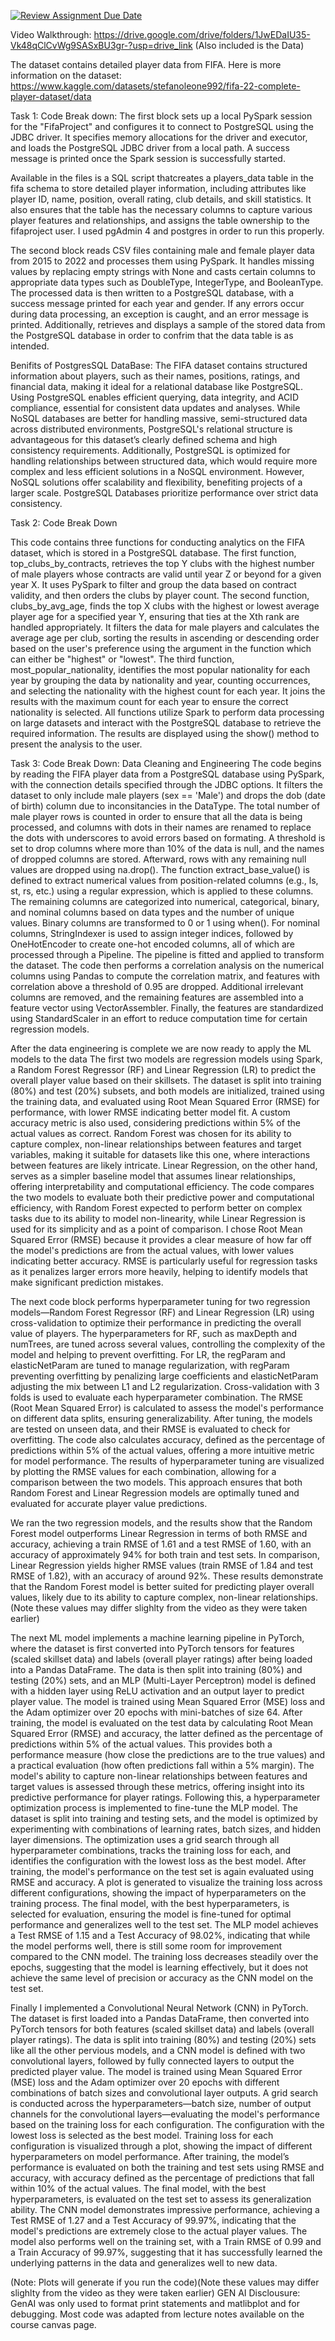 [![Review Assignment Due Date](https://classroom.github.com/assets/deadline-readme-button-22041afd0340ce965d47ae6ef1cefeee28c7c493a6346c4f15d667ab976d596c.svg)](https://classroom.github.com/a/VuODydzp)


Video Walkthrough: https://drive.google.com/drive/folders/1JwEDaIU35-Vk48qClCvWg9SASxBU3gr-?usp=drive_link (Also included is the Data)


The dataset contains detailed player data from FIFA. Here is more information on the dataset: https://www.kaggle.com/datasets/stefanoleone992/fifa-22-complete-player-dataset/data

Task 1: 
Code Break down: 
The first block sets up a local PySpark session for the "FifaProject" and configures it to connect to PostgreSQL using the JDBC driver. It specifies memory allocations for the driver and executor, and loads the PostgreSQL JDBC driver from a local path. A success message is printed once the Spark session is successfully started.

Available in the files is a SQL script thatcreates a players_data table in the fifa schema to store detailed player information, including attributes like player ID, name, position, overall rating, club details, and skill statistics. It also ensures that the table has the necessary columns to capture various player features and relationships, and assigns the table ownership to the fifaproject user. I used pgAdmin 4 and postgres in order to run this properly.

The second block reads CSV files containing male and female player data from 2015 to 2022 and processes them using PySpark. It handles missing values by replacing empty strings with None and casts certain columns to appropriate data types such as DoubleType, IntegerType, and BooleanType. The processed data is then written to a PostgreSQL database, with a success message printed for each year and gender. If any errors occur during data processing, an exception is caught, and an error message is printed. Additionally, retrieves and displays a sample of the stored data from the PostgreSQL database in order to confrim that the data table is as intended. 

  Benifits of PostgresSQL DataBase:
  The FIFA dataset contains structured information about players, such as their names, positions, ratings, and financial data, making it ideal for a relational database like PostgreSQL. Using PostgreSQL enables efficient querying, data integrity, and ACID compliance, essential for consistent data updates and analyses. While NoSQL databases are better for handling massive, semi-structured data across distributed environments, PostgreSQL's relational structure is advantageous for this dataset’s clearly defined schema and high consistency requirements. Additionally, PostgreSQL is optimized for handling relationships between structured data, which would require more complex and less efficient solutions in a NoSQL environment. However, NoSQL solutions offer scalability and flexibility, benefiting projects of a larger scale. PostgreSQL Databases prioritize performance over strict data consistency.

Task 2:
Code Break Down

This code contains three functions for conducting analytics on the FIFA dataset, which is stored in a PostgreSQL database. The first function, top_clubs_by_contracts, retrieves the top Y clubs with the highest number of male players whose contracts are valid until year Z or beyond for a given year X. It uses PySpark to filter and group the data based on contract validity, and then orders the clubs by player count. The second function, clubs_by_avg_age, finds the top X clubs with the highest or lowest average player age for a specified year Y, ensuring that ties at the Xth rank are handled appropriately. It filters the data for male players and calculates the average age per club, sorting the results in ascending or descending order based on the user's preference using the argument in the function which can either be "highest" or "lowest". The third function, most_popular_nationality, identifies the most popular nationality for each year by grouping the data by nationality and year, counting occurrences, and selecting the nationality with the highest count for each year. It joins the results with the maximum count for each year to ensure the correct nationality is selected. All functions utilize Spark to perform data processing on large datasets and interact with the PostgreSQL database to retrieve the required information. The results are displayed using the show() method to present the analysis to the user.
  
Task 3:
Code Break Down: 
Data Cleaning and Engineering
The code begins by reading the FIFA player data from a PostgreSQL database using PySpark, with the connection details specified through the JDBC options. It filters the dataset to only include male players (sex == 'Male') and drops the dob (date of birth) column due to inconsitancies in the DataType. The total number of male player rows is counted in order to ensure that all the data is being processed, and columns with dots in their names are renamed to replace the dots with underscores to avoid errors based on formating. A threshold is set to drop columns where more than 10% of the data is null, and the names of dropped columns are stored. Afterward, rows with any remaining null values are dropped using na.drop(). The function extract_base_value() is defined to extract numerical values from position-related columns (e.g., ls, st, rs, etc.) using a regular expression, which is applied to these columns. The remaining columns are categorized into numerical, categorical, binary, and nominal columns based on data types and the number of unique values. Binary columns are transformed to 0 or 1 using when(). For nominal columns, StringIndexer is used to assign integer indices, followed by OneHotEncoder to create one-hot encoded columns, all of which are processed through a Pipeline. The pipeline is fitted and applied to transform the dataset. The code then performs a correlation analysis on the numerical columns using Pandas to compute the correlation matrix, and features with correlation above a threshold of 0.95 are dropped. Additional irrelevant columns are removed, and the remaining features are assembled into a feature vector using VectorAssembler. Finally, the features are standardized using StandardScaler in an effort to reduce computation time for certain regression models. 

After the data engineering is complete we are now ready to apply the ML models to the data 
The first two models are regression models using Spark, a Random Forest Regressor (RF) and Linear Regression (LR) to predict the overall player value based on their skillsets. The dataset is split into training (80%) and test (20%) subsets, and both models are initialized, trained using the training data, and evaluated using Root Mean Squared Error (RMSE) for performance, with lower RMSE indicating better model fit. A custom accuracy metric is also used, considering predictions within 5% of the actual values as correct. Random Forest was chosen for its ability to capture complex, non-linear relationships between features and target variables, making it suitable for datasets like this one, where interactions between features are likely intricate. Linear Regression, on the other hand, serves as a simpler baseline model that assumes linear relationships, offering interpretability and computational efficiency. The code compares the two models to evaluate both their predictive power and computational efficiency, with Random Forest expected to perform better on complex tasks due to its ability to model non-linearity, while Linear Regression is used for its simplicity and as a point of comparison. I chose Root Mean Squared Error (RMSE) because it provides a clear measure of how far off the model's predictions are from the actual values, with lower values indicating better accuracy. RMSE is particularly useful for regression tasks as it penalizes larger errors more heavily, helping to identify models that make significant prediction mistakes.

The next code block performs hyperparameter tuning for two regression models—Random Forest Regressor (RF) and Linear Regression (LR) using cross-validation to optimize their performance in predicting the overall value of players. The hyperparameters for RF, such as maxDepth and numTrees, are tuned across several values, controlling the complexity of the model and helping to prevent overfitting. For LR, the regParam and elasticNetParam are tuned to manage regularization, with regParam preventing overfitting by penalizing large coefficients and elasticNetParam adjusting the mix between L1 and L2 regularization. Cross-validation with 3 folds is used to evaluate each hyperparameter combination. The RMSE (Root Mean Squared Error) is calculated to assess the model's performance on different data splits, ensuring generalizability. After tuning, the models are tested on unseen data, and their RMSE is evaluated to check for overfitting. The code also calculates accuracy, defined as the percentage of predictions within 5% of the actual values, offering a more intuitive metric for model performance. The results of hyperparameter tuning are visualized by plotting the RMSE values for each combination, allowing for a comparison between the two models. This approach ensures that both Random Forest and Linear Regression models are optimally tuned and evaluated for accurate player value predictions.

We ran the two regression models, and the results show that the Random Forest model outperforms Linear Regression in terms of both RMSE and accuracy, achieving a train RMSE of 1.61 and a test RMSE of 1.60, with an accuracy of approximately 94% for both train and test sets. In comparison, Linear Regression yields higher RMSE values (train RMSE of 1.84 and test RMSE of 1.82), with an accuracy of around 92%. These results demonstrate that the Random Forest model is better suited for predicting player overall values, likely due to its ability to capture complex, non-linear relationships. (Note these values may differ slighlty from the video as they were taken earlier)

The next ML model implements a machine learning pipeline in PyTorch, where the dataset is first converted into PyTorch tensors for features (scaled skillset data) and labels (overall player ratings) after being loaded into a Pandas DataFrame. The data is then split into training (80%) and testing (20%) sets, and an MLP (Multi-Layer Perceptron) model is defined with a hidden layer using ReLU activation and an output layer to predict player value. The model is trained using Mean Squared Error (MSE) loss and the Adam optimizer over 20 epochs with mini-batches of size 64. After training, the model is evaluated on the test data by calculating Root Mean Squared Error (RMSE) and accuracy, the latter defined as the percentage of predictions within 5% of the actual values. This provides both a performance measure (how close the predictions are to the true values) and a practical evaluation (how often predictions fall within a 5% margin). The model's ability to capture non-linear relationships between features and target values is assessed through these metrics, offering insight into its predictive performance for player ratings. Following this, a hyperparameter optimization process is implemented to fine-tune the MLP model. The dataset is split into training and testing sets, and the model is optimized by experimenting with combinations of learning rates, batch sizes, and hidden layer dimensions. The optimization uses a grid search through all hyperparameter combinations, tracks the training loss for each, and identifies the configuration with the lowest loss as the best model. After training, the model's performance on the test set is again evaluated using RMSE and accuracy. A plot is generated to visualize the training loss across different configurations, showing the impact of hyperparameters on the training process. The final model, with the best hyperparameters, is selected for evaluation, ensuring the model is fine-tuned for optimal performance and generalizes well to the test set. The MLP model achieves a Test RMSE of 1.15 and a Test Accuracy of 98.02%, indicating that while the model performs well, there is still some room for improvement compared to the CNN model. The training loss decreases steadily over the epochs, suggesting that the model is learning effectively, but it does not achieve the same level of precision or accuracy as the CNN model on the test set.

Finally I implemented a Convolutional Neural Network (CNN) in PyTorch. The dataset is first loaded into a Pandas DataFrame, then converted into PyTorch tensors for both features (scaled skillset data) and labels (overall player ratings). The data is split into training (80%) and testing (20%) sets like all the other pervious models, and a CNN model is defined with two convolutional layers, followed by fully connected layers to output the predicted player value. The model is trained using Mean Squared Error (MSE) loss and the Adam optimizer over 20 epochs with different combinations of batch sizes and convolutional layer outputs. A grid search is conducted across the hyperparameters—batch size, number of output channels for the convolutional layers—evaluating the model's performance based on the training loss for each configuration. The configuration with the lowest loss is selected as the best model. Training loss for each configuration is visualized through a plot, showing the impact of different hyperparameters on model performance. After training, the model’s performance is evaluated on both the training and test sets using RMSE and accuracy, with accuracy defined as the percentage of predictions that fall within 10% of the actual values. The final model, with the best hyperparameters, is evaluated on the test set to assess its generalization ability. The CNN model demonstrates impressive performance, achieving a Test RMSE of 1.27 and a Test Accuracy of 99.97%, indicating that the model's predictions are extremely close to the actual player values. The model also performs well on the training set, with a Train RMSE of 0.99 and a Train Accuracy of 99.97%, suggesting that it has successfully learned the underlying patterns in the data and generalizes well to new data. 

(Note: Plots will generate if you run the code)(Note these values may differ slighlty from the video as they were taken earlier)
GEN AI Disclousure: GenAI was only used to format print statements and matlibplot and for debugging. Most code was adapted from lecture notes available on the course canvas page. 
